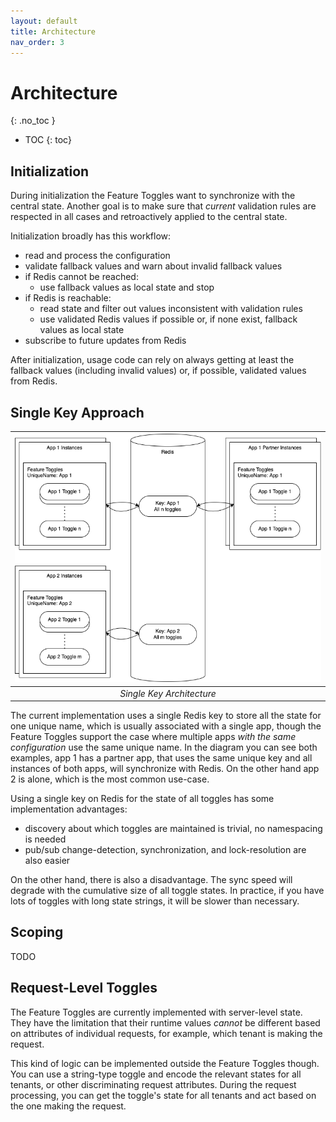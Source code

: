 ```yaml
---
layout: default
title: Architecture
nav_order: 3
---
```


<!-- prettier-ignore-start -->
# Architecture
{: .no_toc }
<!-- prettier-ignore-end -->

<!-- prettier-ignore -->
- TOC
{: toc}

## Initialization

During initialization the Feature Toggles want to synchronize with the central state. Another goal is to make sure
that _current_ validation rules are respected in all cases and retroactively applied to the central state.

Initialization broadly has this workflow:

- read and process the configuration
- validate fallback values and warn about invalid fallback values
- if Redis cannot be reached:
  - use fallback values as local state and stop
- if Redis is reachable:
  - read state and filter out values inconsistent with validation rules
  - use validated Redis values if possible or, if none exist, fallback values as local state
- subscribe to future updates from Redis

After initialization, usage code can rely on always getting at least the fallback values (including invalid values) or,
if possible, validated values from Redis.

## Single Key Approach

| ![](architecture-single-key.drawio.png) |
| :-------------------------------------: |
|        _Single Key Architecture_        |

The current implementation uses a single Redis key to store all the state for one unique name, which is usually
associated with a single app, though the Feature Toggles support the case where multiple apps _with the same
configuration_ use the same unique name. In the diagram you can see both examples, app 1 has a partner app, that uses
the same unique key and all instances of both apps, will synchronize with Redis. On the other hand app 2 is alone,
which is the most common use-case.

Using a single key on Redis for the state of all toggles has some implementation advantages:

- discovery about which toggles are maintained is trivial, no namespacing is needed
- pub/sub change-detection, synchronization, and lock-resolution are also easier

On the other hand, there is also a disadvantage. The sync speed will degrade with the cumulative size of all toggle
states. In practice, if you have lots of toggles with long state strings, it will be slower than necessary.

## Scoping

TODO

## Request-Level Toggles

The Feature Toggles are currently implemented with server-level state. They have the limitation that their runtime
values _cannot_ be different based on attributes of individual requests, for example, which tenant is making the
request.

This kind of logic can be implemented outside the Feature Toggles though. You can use a string-type toggle and encode
the relevant states for all tenants, or other discriminating request attributes. During the request processing, you can
get the toggle's state for all tenants and act based on the one making the request.
